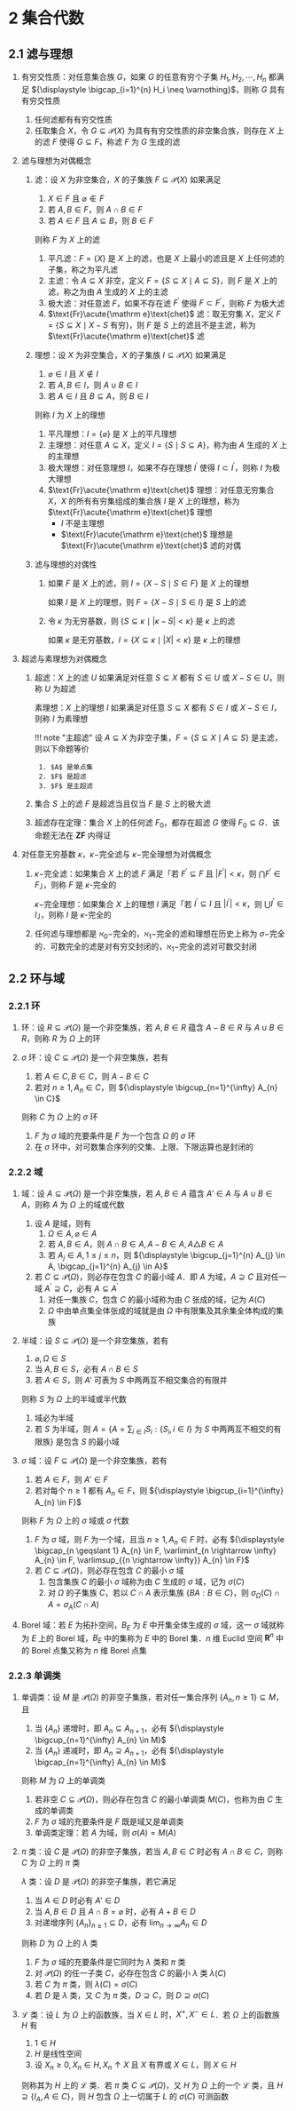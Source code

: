 # 2 集合代数

## 2.1 滤与理想
1. 有穷交性质：对任意集合族 $G$，如果 $G$ 的任意有穷个子集 $H_1, H_2, \cdots, H_n$ 都满足 ${\displaystyle \bigcap_{i=1}^{n} H_i \neq \varnothing}$，则称 $G$ 具有有穷交性质
    1. 任何滤都有有穷交性质
    2. 任取集合 $X$，令 $G \subseteq \mathcal{P}(X)$ 为具有有穷交性质的非空集合族，则存在 $X$ 上的滤 $F$ 使得 $G \subseteq F$，称滤 $F$ 为 $G$ 生成的滤
2. 滤与理想为对偶概念
    1. 滤：设 $X$ 为非空集合，$X$ 的子集族 $F \subseteq \mathcal{P}(X)$ 如果满足
        1. $X \in F$ 且 $\varnothing \notin F$
        2. 若 $A, B \in F$，则 $A \cap B \in F$
        3. 若 $A \in F$ 且 $A \subseteq B$，则 $B \in F$

        则称 $F$ 为 $X$ 上的滤

        1. 平凡滤：$F=\{X\}$ 是 $X$ 上的滤，也是 $X$ 上最小的滤且是 $X$ 上任何滤的子集，称之为平凡滤
        2. 主滤：令 $A \subseteq X$ 非空，定义 $F=\{S \subseteq X \mid A \subseteq S\}$，则 $F$ 是 $X$ 上的滤，称之为由 $A$ 生成的 $X$ 上的主滤
        3. 极大滤：对任意滤 $F$，如果不存在滤 $F^{\prime}$ 使得 $F \subset F^{\prime}$，则称 $F$ 为极大滤
        4. $\text{Fr}\acute{\mathrm e}\text{chet}$ 滤：取无穷集 $X$，定义 $F=\{S \subseteq X \mid X-S \textsf{ 有穷}\}$，则 $F$ 是 $S$ 上的滤且不是主滤，称为 $\text{Fr}\acute{\mathrm e}\text{chet}$ 滤

    2. 理想：设 $X$ 为非空集合，$X$ 的子集族 $I \subseteq \mathcal{P}(X)$ 如果满足
        1. $\varnothing \in I$ 且 $X \notin I$
        2. 若 $A, B \in I$，则 $A \cup B \in I$
        3. 若 $A \in I$ 且 $B \subseteq A$，则 $B \in I$

        则称 $I$ 为 $X$ 上的理想

        1. 平凡理想：$I = \{\varnothing\}$ 是 $X$ 上的平凡理想
        2. 主理想：对任意 $A \subseteq X$，定义 $I=\{S \mid S \subseteq A\}$，称为由 $A$ 生成的 $X$ 上的主理想
        3. 极大理想：对任意理想 $I$，如果不存在理想 $I^{\prime}$ 使得 $I \subset I^{\prime}$，则称 $I$ 为极大理想
        4. $\text{Fr}\acute{\mathrm e}\text{chet}$ 理想：对任意无穷集合 $X$，$X$ 的所有有穷集组成的集合族 $I$ 是 $X$ 上的理想，称为 $\text{Fr}\acute{\mathrm e}\text{chet}$ 理想
            - $I$ 不是主理想
            - $\text{Fr}\acute{\mathrm e}\text{chet}$ 理想是 $\text{Fr}\acute{\mathrm e}\text{chet}$ 滤的对偶

    3. 滤与理想的对偶性
        1. 如果 $F$ 是 $X$ 上的滤，则 $I=\{X-S \mid S \in F\}$ 是 $X$ 上的理想

            如果 $I$ 是 $X$ 上的理想，则 $F=\{X-S \mid S \in I\}$ 是 $S$ 上的滤

        2. 令 $\kappa$ 为无穷基数，则 $\{S \subseteq \kappa\mid |\kappa-S|<\kappa\}$ 是 $\kappa$ 上的滤

            如果 $\kappa$ 是无穷基数，$I=\{X \subseteq \kappa\mid |X| <\kappa\}$ 是 $\kappa$ 上的理想

3. 超滤与素理想为对偶概念
    1. 超滤：$X$ 上的滤 $U$ 如果满足对任意 $S \subseteq X$ 都有 $S \in U$ 或 $X-S \in U$，则称 $U$ 为超滤

        素理想：$X$ 上的理想 $I$ 如果满足对任意 $S \subseteq X$ 都有 $S \in I$ 或 $X-S \in I$，则称 $I$ 为素理想

        !!! note "主超滤"
            设 $A \subseteq X$ 为非空子集，$F=\{S \subseteq X \mid A \subseteq S\}$ 是主滤，则以下命题等价

            1. $A$ 是单点集
            2. $F$ 是超滤
            3. $F$ 是主超滤

    2. 集合 $S$ 上的滤 $F$ 是超滤当且仅当 $F$ 是 $S$ 上的极大滤
    3. 超滤存在定理：集合 $X$ 上的任何滤 $F_{0}$，都存在超滤 $G$ 使得 $F_{0} \subseteq G$．该命题无法在 $\mathbf{ZF}$ 内得证

4. 对任意无穷基数 $\kappa$，$\kappa-$完全滤与 $\kappa-$完全理想为对偶概念
    1. $\kappa-$完全滤：如果集合 $X$ 上的滤 $F$ 满足「若 $F^{\prime} \subseteq F$ 且 $\left|F^{\prime}\right|<\kappa$，则 $\bigcap F^{\prime} \in F$」，则称 $F$ 是 $\kappa$-完全的

        $\kappa-$完全理想：如果集合 $X$ 上的理想 $I$ 满足「若 $I^{\prime} \subseteq I$ 且 $\left|I^{\prime}\right|<\kappa$，则 $\bigcup I^{\prime} \in I$」，则称 $I$ 是 $\kappa$-完全的

    2. 任何滤与理想都是 $\aleph_{0}-$完全的，$\aleph_{1}-$完全的滤和理想在历史上称为 $\sigma-$完全的．可数完全的滤是对有穷交封闭的，$\aleph_{1}-$完全的滤对可数交封闭

## 2.2 环与域
### 2.2.1 环
1. 环：设 $R \subseteq \mathcal{P}(\Omega)$ 是一个非空集族，若 $A, B \in R$ 蕴含 $A - B \in R$ 与 $A \cup B \in R$，则称 $R$ 为 $\Omega$ 上的环
2. $\sigma$ 环：设 $C \subseteq \mathcal{P}(\Omega)$ 是一个非空集族，若有
    1. 若 $A \in C, B \in C$，则 $A - B \in C$
    2. 若对 $n \geqslant 1, A_{n} \in C$，则 ${\displaystyle \bigcup_{n=1}^{\infty} A_{n} \in C}$

    则称 $C$ 为 $\Omega$ 上的 $\sigma$ 环

    1. $F$ 为 $\sigma$ 域的充要条件是 $F$ 为一个包含 $\Omega$ 的 $\sigma$ 环
    2. 在 $\sigma$ 环中，对可数集合序列的交集、上限、下限运算也是封闭的

### 2.2.2 域
1. 域：设 $A \subseteq \mathcal{P}(\Omega)$ 是一个非空集族，若 $A, B \in A$ 蕴含 $A' \in A$ 与 $A \cup B \in A$，则称 $A$ 为 $\Omega$ 上的域或代数
    1. 设 $A$ 是域，则有
        1. $\Omega \in A, \varnothing \in A$
        2. 若 $A, B \in A$，则 $A \cap B \in A, A - B \in A, A \triangle B \in A$
        3. 若 $A_{j} \in A, 1 \leqslant j \leqslant n$，则 ${\displaystyle \bigcup_{j=1}^{n} A_{j} \in A, \bigcap_{j=1}^{n} A_{j} \in A}$
    2. 若 $C \subseteq \mathcal{P}(\Omega)$，则必存在包含 $C$ 的最小域 $A$．即 $A$ 为域，$A \supseteq C$ 且对任一域 $A^{\prime} \supseteq C$，必有 $A \subseteq A^{\prime}$
        1. 对任一集族 $C$，包含 $C$ 的最小域称为由 $C$ 张成的域，记为 $A(C)$
        2. $\Omega$ 中由单点集全体张成的域就是由 $\Omega$ 中有限集及其余集全体构成的集族
2. 半域：设 $S \subseteq \mathcal{P}(\Omega)$ 是一个非空集族，若有
    1. $\varnothing, \Omega \in S$
    2. 当 $A, B \in S$，必有 $A \cap B \in S$
    3. 若 $A \in S$，则 $A'$ 可表为 $S$ 中两两互不相交集合的有限并

    则称 $S$ 为 $\Omega$ 上的半域或半代数

    1. 域必为半域
    2. 若 $S$ 为半域，则 ${\displaystyle A=\left\{A=\sum_{i \in I} S_{i}:\left\{S_{i}, i \in I\right\} \textsf{ 为 } S \textsf{ 中两两互不相交的有限族}\right\}}$ 是包含 $S$ 的最小域

3. $\sigma$ 域：设 $F \subseteq \mathcal{P}(\Omega)$ 是一个非空集族，若有
    1. 若 $A \in F$，则 $A' \in F$
    2. 若对每个 $n \geqslant 1$ 都有 $A_{n} \in F$，则 ${\displaystyle \bigcup_{i=1}^{\infty} A_{n} \in F}$

    则称 $F$ 为 $\Omega$ 上的 $\sigma$ 域或 $\sigma$ 代数

    1. $F$ 为 $\sigma$ 域，则 $F$ 为一个域，且当 $n \geqslant 1, A_{n} \in F$ 时，必有 ${\displaystyle \bigcap_{n \geqslant 1} A_{n} \in F, \varliminf_{n \rightarrow \infty} A_{n} \in F, \varlimsup_{{n \rightarrow \infty}} A_{n} \in F}$
    2. 若 $C \subseteq \mathcal{P}(\Omega)$，则必存在包含 $C$ 的最小 $\sigma$ 域
        1. 包含集族 $C$ 的最小 $\sigma$ 域称为由 $C$ 生成的 $\sigma$ 域，记为 $\sigma(C)$
        2. 对 $\Omega$ 的子集族 $C$，若以 $C \cap A$ 表示集族 $\{B A: B \in C\}$，则 $\sigma_{\Omega}(C) \cap A=\sigma_{A}(C \cap A)$

4. $\text{Borel}$ 域：若 $E$ 为拓扑空间，$B_{E}$ 为 $E$ 中开集全体生成的 $\sigma$ 域，这一 $\sigma$ 域就称为 $E$ 上的 $\text{Borel}$ 域，$B_{E}$ 中的集称为 $E$ 中的 $\text{Borel}$ 集．$n$ 维 $\text{Euclid}$ 空间 $\mathbf{R}^{n}$ 中的 $\text{Borel}$ 点集又称为 $n$ 维 $\text{Borel}$ 点集

### 2.2.3 单调类
1. 单调类：设 $M$ 是 $\mathcal{P}(\Omega)$ 的非空子集族，若对任一集合序列 $\{A_{n}, n \geqslant 1\} \subseteq M$，且
    1. 当 $\left\{A_{n}\right\}$ 递增时，即 $A_{n} \subseteq A_{n+1}$，必有 ${\displaystyle \bigcup_{n=1}^{\infty} A_{n} \in M}$
    2. 当 $\left\{A_{n}\right\}$ 递减时，即 $A_{n} \supseteq A_{n+1}$，必有 ${\displaystyle \bigcap_{n=1}^{\infty} A_{n} \in M}$

    则称 $M$ 为 $\Omega$ 上的单调类

    1. 若非空 $C \subseteq \mathcal{P}(\Omega)$，则必存在包含 $C$ 的最小单调类 $M(C)$，也称为由 $C$ 生成的单调类
    2. $F$ 为 $\sigma$ 域的充要条件是 $F$ 既是域又是单调类
    3. 单调类定理：若 $A$ 为域，则 $\sigma(A)=M(A)$

2. $\pi$ 类：设 $C$ 是 $\mathcal{P}(\Omega)$ 的非空子集族，若当 $A, B \in C$ 时必有 $A \cap B \in C$，则称 $C$ 为 $\Omega$ 上的 $\pi$ 类

    $\lambda$ 类：设 $D$ 是 $\mathcal{P}(\Omega)$ 的非空子集族，若它满足

    1. 当 $A \in D$ 时必有 $A' \in D$
    2. 当 $A, B \in D$ 且 $A \cap B=\varnothing$ 时，必有 $A+B \in D$
    3. 对递增序列 $\left\{A_{n}\right\}_{n \geqslant 1} \subseteq D$，必有 ${\displaystyle \lim _{n \to \infty} A_{n} \in D}$

    则称 $D$ 为 $\Omega$ 上的 $\lambda$ 类

    1. $F$ 为 $\sigma$ 域的充要条件是它同时为 $\lambda$ 类和 $\pi$ 类
    2. 对 $\mathcal{P}(\Omega)$ 的任一子类 $C$，必存在包含 $C$ 的最小 $\lambda$ 类 $\lambda(C)$
    3. 若 $C$ 为 $\pi$ 类，则 $\lambda(C)=\sigma(C)$
    4. 若 $D$ 是 $\lambda$ 类，又 $C$ 为 $\pi$ 类，$D \supseteq C$，则 $D \supseteq \sigma(C)$

3. $\mathscr{L}$ 类：设 $L$ 为 $\Omega$ 上的函数族，当 $X \in L$ 时，$X^{+}, X^{-} \in L$．若 $\Omega$ 上的函数族 $H$ 有
    1. $1 \in H$
    2. $H$ 是线性空间
    3. 设 $X_{n} \geqslant 0, X_{n} \in H, X_{n} \uparrow X$ 且 $X$ 有界或 $X \in L$，则 $X \in H$

    则称其为 $H$ 上的 $\mathscr{L}$ 类．若 $\pi$ 类 $C \subseteq \mathcal{P}(\Omega)$，又 $H$ 为 $\Omega$ 上的一个 $\mathscr{L}$ 类，且 $H \supseteq \left\{I_{A}, A \in C\right\}$，则 $H$ 包含 $\Omega$ 上一切属于 $L$ 的 $\sigma(C)$ 可测函数
